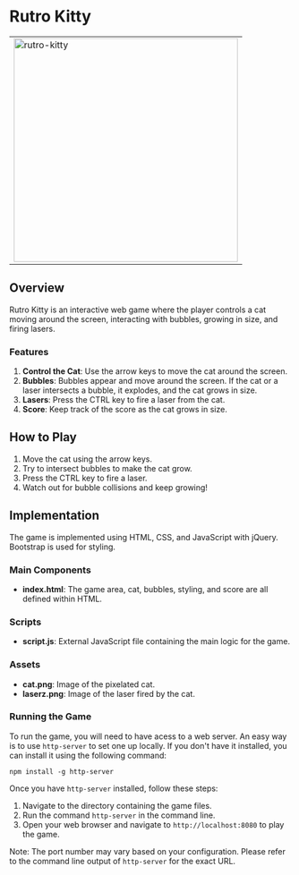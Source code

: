 # Rutro Kitty

<table align="center">
  <tr>
    <td><img src="https://github.com/0xc0re/rutro-kitty/assets/7865591/94fcd18d-e98f-4a50-a75e-9f9005a0be11" alt="rutro-kitty" height="400"></td>    
  </tr>
</table>

## Overview


Rutro Kitty is an interactive web game where the player controls a cat moving around the screen, interacting with bubbles, growing in size, and firing lasers.

### Features

1. **Control the Cat**: Use the arrow keys to move the cat around the screen.
2. **Bubbles**: Bubbles appear and move around the screen. If the cat or a laser intersects a bubble, it explodes, and the cat grows in size.
3. **Lasers**: Press the CTRL key to fire a laser from the cat.
4. **Score**: Keep track of the score as the cat grows in size.

## How to Play

1. Move the cat using the arrow keys.
2. Try to intersect bubbles to make the cat grow.
3. Press the CTRL key to fire a laser.
4. Watch out for bubble collisions and keep growing!

## Implementation

The game is implemented using HTML, CSS, and JavaScript with jQuery. Bootstrap is used for styling.

### Main Components

- **index.html**: The game area, cat, bubbles, styling, and score are all defined within HTML.

### Scripts

- **script.js**: External JavaScript file containing the main logic for the game.

### Assets

- **cat.png**: Image of the pixelated cat.
- **laserz.png**: Image of the laser fired by the cat.

### Running the Game

To run the game, you will need to have acess to a web server. An easy way is to use `http-server` to set one up locally. If you don't have it installed, you can install it using the following command:

```
npm install -g http-server
```

Once you have `http-server` installed, follow these steps:

  1. Navigate to the directory containing the game files.
  2. Run the command `http-server` in the command line.
  3. Open your web browser and navigate to `http://localhost:8080` to play the game.

Note: The port number may vary based on your configuration. Please refer to the command line output of `http-server` for the exact URL.

